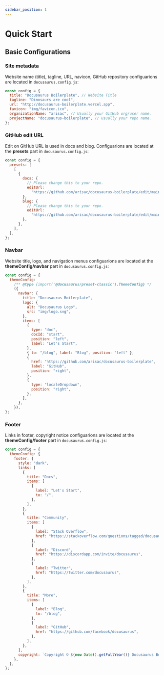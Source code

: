 ```yaml
---
sidebar_position: 1
---
```


# Quick Start

## Basic Configurations

### Site metadata

Website name (title), tagline, URL, navicon, GitHub repository configuarions are located in `docusaurus.config.js`:

```js title="docusaurus.config.js"
const config = {
  title: "Docusaurus Boilerplate", // Website Title
  tagline: "Dinosaurs are cool",
  url: "http://docusaurus-boilerplate.vercel.app",
  favicon: "img/favicon.ico",
  organizationName: "arisac", // Usually your GitHub org/user name.
  projectName: "docusaurus-boilerplate", // Usually your repo name.
};
```

### GitHub edit URL

Edit on GitHub URL is used in docs and blog. Configuarions are located at the **presets** part in `docusaurus.config.js`:

```js title="docusaurus.config.js" {7,8,12,13}
const config = {
  presets: [
    [
      {
        docs: {
          // Please change this to your repo.
          editUrl:
            "https://github.com/arisac/docusaurus-boilerplate/edit/main/",
        },
        blog: {
          // Please change this to your repo.
          editUrl:
            "https://github.com/arisac/docusaurus-boilerplate/edit/main/blog/",
        },
      },
    ],
  ],
};
```

### Navbar

Website title, logo, and navigation menus configuarions are located at the **themeConfig/navbar** part in `docusaurus.config.js`:

```js title="docusaurus.config.js"
const config = {
  themeConfig:
    /** @type {import('@docusaurus/preset-classic').ThemeConfig} */
    ({
      navbar: {
        title: "Docusaurus Boilerplate",
        logo: {
          alt: "Docusaurus Logo",
          src: "img/logo.svg",
        },
        items: [
          {
            type: "doc",
            docId: "start",
            position: "left",
            label: "Let's Start",
          },
          { to: "/blog", label: "Blog", position: "left" },
          {
            href: "https://github.com/arisac/docusaurus-boilerplate",
            label: "GitHub",
            position: "right",
          },
          {
            type: "localeDropdown",
            position: "right",
          },
        ],
      },
    }),
};
```

### Footer

Links in footer, copyright notice configuarions are located at the **themeConfig/footer** part in `docusaurus.config.js`:

```js title="docusaurus.config.js"
const config = {
  themeConfig: {
    footer: {
      style: "dark",
      links: [
        {
          title: "Docs",
          items: [
            {
              label: "Let's Start",
              to: "/",
            },
          ],
        },
        {
          title: "Community",
          items: [
            {
              label: "Stack Overflow",
              href: "https://stackoverflow.com/questions/tagged/docusaurus",
            },
            {
              label: "Discord",
              href: "https://discordapp.com/invite/docusaurus",
            },
            {
              label: "Twitter",
              href: "https://twitter.com/docusaurus",
            },
          ],
        },
        {
          title: "More",
          items: [
            {
              label: "Blog",
              to: "/blog",
            },
            {
              label: "GitHub",
              href: "https://github.com/facebook/docusaurus",
            },
          ],
        },
      ],
      copyright: `Copyright © ${new Date().getFullYear()} Docusaurus Boilerplate. Built with Docusaurus.`,
    },
  },
};
```
